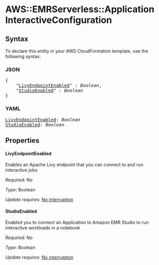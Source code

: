 # AWS::EMRServerless::Application InteractiveConfiguration

## Syntax

To declare this entity in your AWS CloudFormation template, use the following syntax:

### JSON

<pre>
{
    "<a href="#livyendpointenabled" title="LivyEndpointEnabled">LivyEndpointEnabled</a>" : <i>Boolean</i>,
    "<a href="#studioenabled" title="StudioEnabled">StudioEnabled</a>" : <i>Boolean</i>
}
</pre>

### YAML

<pre>
<a href="#livyendpointenabled" title="LivyEndpointEnabled">LivyEndpointEnabled</a>: <i>Boolean</i>
<a href="#studioenabled" title="StudioEnabled">StudioEnabled</a>: <i>Boolean</i>
</pre>

## Properties

#### LivyEndpointEnabled

Enables an Apache Livy endpoint that you can connect to and run interactive jobs

_Required_: No

_Type_: Boolean

_Update requires_: [No interruption](https://docs.aws.amazon.com/AWSCloudFormation/latest/UserGuide/using-cfn-updating-stacks-update-behaviors.html#update-no-interrupt)

#### StudioEnabled

Enabled you to connect an Application to Amazon EMR Studio to run interactive workloads in a notebook

_Required_: No

_Type_: Boolean

_Update requires_: [No interruption](https://docs.aws.amazon.com/AWSCloudFormation/latest/UserGuide/using-cfn-updating-stacks-update-behaviors.html#update-no-interrupt)

